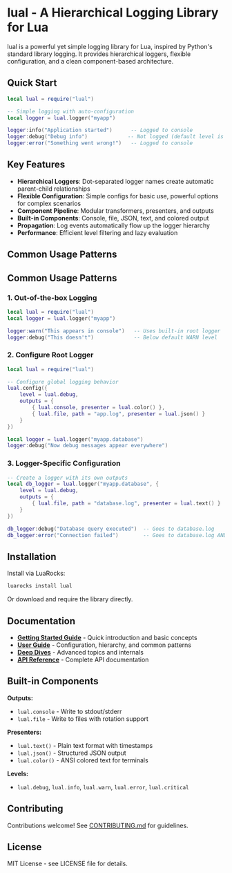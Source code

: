 # lual - A Hierarchical Logging Library for Lua

lual is a powerful yet simple logging library for Lua, inspired by Python's standard library logging. It provides hierarchical loggers, flexible configuration, and a clean component-based architecture.

## Quick Start

```lua
local lual = require("lual")

-- Simple logging with auto-configuration
local logger = lual.logger("myapp")

logger:info("Application started")      -- Logged to console
logger:debug("Debug info")             -- Not logged (default level is WARN)
logger:error("Something went wrong!")   -- Logged to console
```

## Key Features

- **Hierarchical Loggers**: Dot-separated logger names create automatic parent-child relationships
- **Flexible Configuration**: Simple configs for basic use, powerful options for complex scenarios  
- **Component Pipeline**: Modular transformers, presenters, and outputs
- **Built-in Components**: Console, file, JSON, text, and colored output
- **Propagation**: Log events automatically flow up the logger hierarchy
- **Performance**: Efficient level filtering and lazy evaluation

## Common Usage Patterns
## Common Usage Patterns

### 1. Out-of-the-box Logging

```lua
local lual = require("lual")
local logger = lual.logger("myapp")

logger:warn("This appears in console")   -- Uses built-in root logger
logger:debug("This doesn't")             -- Below default WARN level
```

### 2. Configure Root Logger

```lua
local lual = require("lual")

-- Configure global logging behavior
lual.config({
    level = lual.debug,
    outputs = {
        { lual.console, presenter = lual.color() },
        { lual.file, path = "app.log", presenter = lual.json() }
    }
})

local logger = lual.logger("myapp.database")
logger:debug("Now debug messages appear everywhere")
```

### 3. Logger-Specific Configuration

```lua
-- Create a logger with its own outputs
local db_logger = lual.logger("myapp.database", {
    level = lual.debug,
    outputs = {
        { lual.file, path = "database.log", presenter = lual.text() }
    }
})

db_logger:debug("Database query executed")  -- Goes to database.log
db_logger:error("Connection failed")        -- Goes to database.log AND root logger outputs
```
## Installation

Install via LuaRocks:

```bash
luarocks install lual
```

Or download and require the library directly.

## Documentation

- **[Getting Started Guide](docs/getting-started/)** - Quick introduction and basic concepts
- **[User Guide](docs/guide/)** - Configuration, hierarchy, and common patterns
- **[Deep Dives](docs/deep-dives/)** - Advanced topics and internals
- **[API Reference](docs/reference/)** - Complete API documentation

## Built-in Components

**Outputs:**

- `lual.console` - Write to stdout/stderr
- `lual.file` - Write to files with rotation support

**Presenters:**

- `lual.text()` - Plain text format with timestamps
- `lual.json()` - Structured JSON output
- `lual.color()` - ANSI colored text for terminals

**Levels:**

- `lual.debug`, `lual.info`, `lual.warn`, `lual.error`, `lual.critical`

## Contributing

Contributions welcome! See [CONTRIBUTING.md](CONTRIBUTING.md) for guidelines.

## License

MIT License - see LICENSE file for details.

